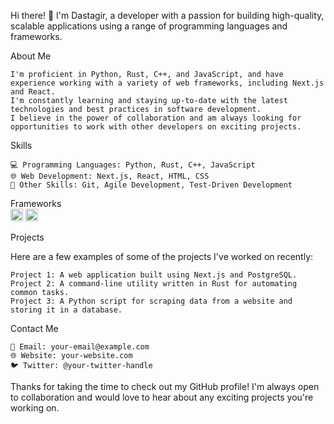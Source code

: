 Hi there! 👋 I'm Dastagir, a developer with a passion for building high-quality, scalable applications using a range of programming languages and frameworks.

About Me

    I'm proficient in Python, Rust, C++, and JavaScript, and have experience working with a variety of web frameworks, including Next.js and React.
    I'm constantly learning and staying up-to-date with the latest technologies and best practices in software development.
    I believe in the power of collaboration and am always looking for opportunities to work with other developers on exciting projects.

Skills

    💻 Programming Languages: Python, Rust, C++, JavaScript
    🌐 Web Development: Next.js, React, HTML, CSS
    🚀 Other Skills: Git, Agile Development, Test-Driven Development
    
Frameworks<br/>
<img height="20" width="20" src="https://api.iconify.design/vscode-icons:file-type-reactjs.svg"/>
<img height="20" width="20" src="[https://api.iconify.design/vscode-icons:file-type-reactjs.svg](https://api.iconify.design/logos:nextjs-icon.svg)"/>
       

Projects

Here are a few examples of some of the projects I've worked on recently:

    Project 1: A web application built using Next.js and PostgreSQL.
    Project 2: A command-line utility written in Rust for automating common tasks.
    Project 3: A Python script for scraping data from a website and storing it in a database.

Contact Me

    📧 Email: your-email@example.com
    🌐 Website: your-website.com
    🐦 Twitter: @your-twitter-handle

Thanks for taking the time to check out my GitHub profile! I'm always open to collaboration and would love to hear about any exciting projects you're working on.
